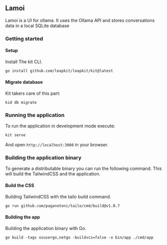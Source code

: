 ## Lamoi
Lamoi is a UI for ollama. It uses the Ollama API and stores conversations data in a local SQLite database

### Getting started

#### Setup
Install The kit CLI.
```sh
go install github.com/leapkit/leapkit/kit@latest
```

#### Migrate database
Kit takers care of this part:
```
kid db migrate
```

### Running the application
To run the application in development mode execute:
```sh
kit serve
```

And open `http://localhost:3000` in your browser.

### Building the application binary
To generate a distributable binary you can run the following command. This will build the TailwindCSS and the application.

#### Build the CSS
Building TailwindCSS with the tailo build command.
```sh
go run github.com/paganotoni/tailo/cmd/build@v1.0.7
```

#### Building the app
Building the application binary with Go.

```
go build -tags osusergo,netgo -buildvcs=false -o bin/app ./cmd/app
```
